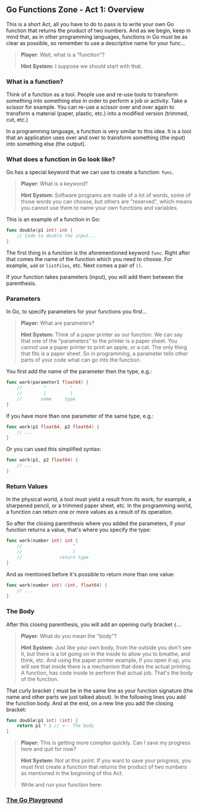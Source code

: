 ## Go Functions Zone - Act 1: Overview

This is a short Act, all you have to do to pass is to write your own Go function that returns the product of two numbers. And as we begin, keep in mind that, as in other programming languages, functions in Go must be as clear as possible, so remember to use a descriptive name for your func...

> **Player**: Wait, what is a "function"?
>
> **Hint System:** I suppose we should start with that.

### What is a function?

Think of a function as a tool. People use and re-use tools to transform something into something else in order to perform a job or activity. Take a scissor for example. You can re-use a scissor over and over again to transform a material (paper, plastic, etc.) into a modified version (trimmed, cut, etc.)

In a programming language, a function is very similar to this idea. It is a tool that an application uses over and over to transform something (the input) into something else (the output).

### What does a function in Go look like?

Go has a special keyword that we can use to create a function: `func`.

> **Player**: What is a keyword?
>
> **Hint System**: Software programs are made of a lot of words, some of those words you can choose, but others are "reserved", which means you cannot use them to name your own functions and variables.

This is an example of a function in Go:

```go
func double(p1 int) int {
    // Code to double the input...
}
```

The first thing in a function is the aforementioned keyword `func`. Right after that comes the name of the function which you need to choose. For example, `add` or `listFiles`, etc. Next comes a pair of `()`.

If your function takes parameters (input), you will add them between the parenthesis.

### Parameters

In Go, to specify parameters for your functions you first...

> **Player:** What are parameters?
>
> **Hint System:** Think of a paper printer as our function. We can say that one of the "parameters" to the printer is a paper sheet. You cannot use a paper printer to print an apple, or a cat. The only thing that fits is a paper sheet. So in programming, a parameter tells other parts of your code what can go into the function.

You first add the name of the parameter then the type, e.g.:

```go
func work(parameter1 float64) {
    //        ^         ^
    //        |         |
    //       name     type
}
```

If you have more than one parameter of the same type, e.g.:

```go
func work(p1 float64, p2 float64) {
    // ...
}
```

Or you can used this simplified syntax:

```go
func work(p1, p2 float64) {
    // ...
}
```

### Return Values

In the physical world, a tool must yield a result from its work, for example, a sharpened pencil, or a trimmed paper sheet, etc. In the programming world, a function can return one or more values as a result of its operation.

So after the closing parenthesis where you added the parameters, if your function returns a value, that's where you specify the type:

```go
func work(number int) int {
    //                   ^
    //                   |
    //              return type
}
```

And as mentioned before it's possible to return more than one value:

```go
func work(number int) (int, float64) {
    // ...
}
```

### The Body

After this closing parenthesis, you will add an opening curly bracket `{`...

> **Player**: What do you mean the "body"?
>
> **Hint System:** Just like your own body, from the outside you don't see it, but there is a lot going on in the inside to allow you to breathe, and think, etc. And using the paper printer example, if you open it up, you will see that inside there is a mechanism that does the actual printing. A function, has code inside to perform that actual job. That's the body of the function.

That curly bracket `{` must be in the same line as your function signature (the name and other parts we just talked about). In the following lines you add the function body. And at the end, on a new line you add the closing bracket:

```go
func double(p1 int) (int) {
    return p1 * 2 // <-- The body
}
```

> **Player:** This is getting more complex quickly. Can I save my progress here and quit for now?
>
> **Hint System:** Not at this point. If you want to save your progress, you must first create a function that returns the product of two numbers as mentioned in the beginning of this Act.
>
> Write and run your function here:

### [The Go Playground](https://go.dev/play/)
